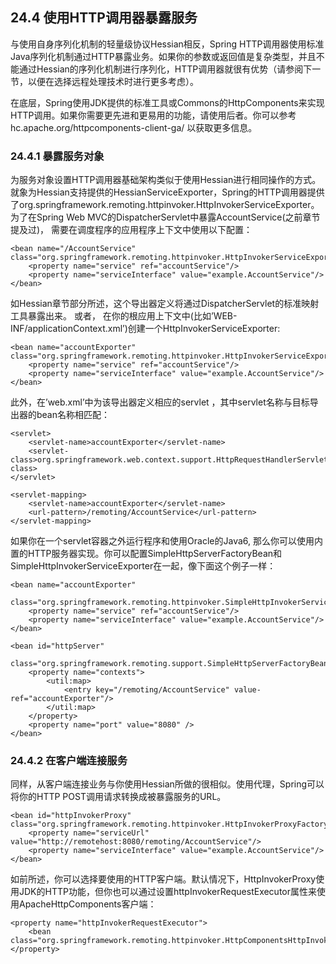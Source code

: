 ## 24.4 使用HTTP调用器暴露服务

与使用自身序列化机制的轻量级协议Hessian相反，Spring HTTP调用器使用标准Java序列化机制通过HTTP暴露业务。如果你的参数或返回值是复杂类型，并且不能通过Hessian的序列化机制进行序列化，HTTP调用器就很有优势（请参阅下一节，以便在选择远程处理技术时进行更多考虑）。

在底层，Spring使用JDK提供的标准工具或Commons的HttpComponents来实现HTTP调用。如果你需要更先进和更易用的功能，请使用后者。你可以参考 hc.apache.org/httpcomponents-client-ga/ 以获取更多信息。

### 24.4.1 暴露服务对象

为服务对象设置HTTP调用器基础架构类似于使用Hessian进行相同操作的方式。就象为Hessian支持提供的HessianServiceExporter，Spring的HTTP调用器提供了org.springframework.remoting.httpinvoker.HttpInvokerServiceExporter。 为了在Spring Web MVC的DispatcherServlet中暴露AccountService\(之前章节提及过\)， 需要在调度程序的应用程序上下文中使用以下配置：

```
<bean name="/AccountService" class="org.springframework.remoting.httpinvoker.HttpInvokerServiceExporter">
    <property name="service" ref="accountService"/>
    <property name="serviceInterface" value="example.AccountService"/>
</bean>
```

如Hessian章节部分所述，这个导出器定义将通过DispatcherServlet的标准映射工具暴露出来。 或者， 在你的根应用上下文中\(比如’WEB-INF/applicationContext.xml’\)创建一个HttpInvokerServiceExporter:

```
<bean name="accountExporter" class="org.springframework.remoting.httpinvoker.HttpInvokerServiceExporter">
    <property name="service" ref="accountService"/>
    <property name="serviceInterface" value="example.AccountService"/>
</bean>
```

此外，在’web.xml’中为该导出器定义相应的servlet ，其中servlet名称与目标导出器的bean名称相匹配：

```
<servlet>
    <servlet-name>accountExporter</servlet-name>
    <servlet-class>org.springframework.web.context.support.HttpRequestHandlerServlet</servlet-class>
</servlet>

<servlet-mapping>
    <servlet-name>accountExporter</servlet-name>
    <url-pattern>/remoting/AccountService</url-pattern>
</servlet-mapping>
```

如果你在一个servlet容器之外运行程序和使用Oracle的Java6, 那么你可以使用内置的HTTP服务器实现。你可以配置SimpleHttpServerFactoryBean和SimpleHttpInvokerServiceExporter在一起，像下面这个例子一样：

```
<bean name="accountExporter"
        class="org.springframework.remoting.httpinvoker.SimpleHttpInvokerServiceExporter">
    <property name="service" ref="accountService"/>
    <property name="serviceInterface" value="example.AccountService"/>
</bean>

<bean id="httpServer"
        class="org.springframework.remoting.support.SimpleHttpServerFactoryBean">
    <property name="contexts">
        <util:map>
            <entry key="/remoting/AccountService" value-ref="accountExporter"/>
        </util:map>
    </property>
    <property name="port" value="8080" />
</bean>
```

### 24.4.2 在客户端连接服务

同样，从客户端连接业务与你使用Hessian所做的很相似。使用代理，Spring可以将你的HTTP POST调用请求转换成被暴露服务的URL。

```
<bean id="httpInvokerProxy" class="org.springframework.remoting.httpinvoker.HttpInvokerProxyFactoryBean">
    <property name="serviceUrl" value="http://remotehost:8080/remoting/AccountService"/>
    <property name="serviceInterface" value="example.AccountService"/>
</bean>
```

如前所述，你可以选择要使用的HTTP客户端。默认情况下，HttpInvokerProxy使用JDK的HTTP功能，但你也可以通过设置httpInvokerRequestExecutor属性来使用ApacheHttpComponents客户端：

```
<property name="httpInvokerRequestExecutor">
    <bean class="org.springframework.remoting.httpinvoker.HttpComponentsHttpInvokerRequestExecutor"/>
</property>
```



